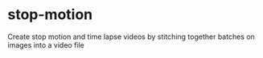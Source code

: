 # stop-motion

Create stop motion and time lapse videos by stitching together batches on images into a video file
